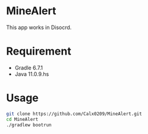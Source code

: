 # MineAlert

This app works in Disocrd.
 
# Requirement
  
* Gradle 6.7.1
* Java 11.0.9.hs 
 
# Usage
  
```bash
git clone https://github.com/Calx0209/MineAlert.git
cd MineAlert
./gradlew bootrun
```